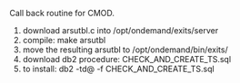 Call back routine for CMOD.
1. download arsutbl.c into /opt/ondemand/exits/server
2. compile: make arsutbl
3. move the resulting arsutbl to /opt/ondemand/bin/exits/
4. download db2 procedure: CHECK_AND_CREATE_TS.sql
5. to install: db2 -td@ -f CHECK_AND_CREATE_TS.sql

